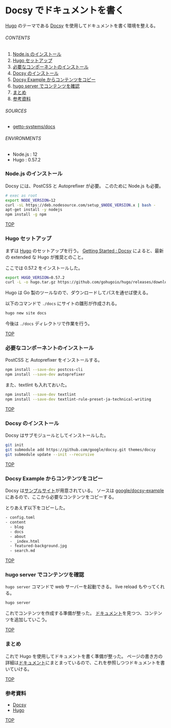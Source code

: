 # Docsy でドキュメントを書く
<a id="top"></a>

[Hugo](https://gohugo.io/) のテーマである [Docsy](https://www.docsy.dev/) を使用してドキュメントを書く環境を整える。

###### CONTENTS

1. [Node.js のインストール](#install-nodejs)
1. [Hugo セットアップ](#setup-hugo)
1. [必要なコンポーネントのインストール](#install-components)
1. [Docsy のインストール](#install-docsy)
1. [Docsy Example からコンテンツをコピー](#copy-example)
1. [hugo server でコンテンツを確認](#hugo-server)
1. [まとめ](#postscript)
1. [参考資料](#reference)

###### SOURCES

- [getto-systems/docs](https://github.com/getto-systems/docs)


###### ENVIRONMENTS

- Node.js : 12
- Hugo : 0.57.2


<a id="install-nodejs"></a>
### Node.js のインストール

Docsy には、PostCSS と Autoprefixer が必要。
このために Node.js も必要。

```bash
# exec as root
export NODE_VERSION=12
curl -sL https://deb.nodesource.com/setup_$NODE_VERSION.x | bash -
apt-get install -y nodejs
npm install -g npm
```


[TOP](#top)
<a id="setup-hugo"></a>
### Hugo セットアップ

まずは [Hugo](https://gohugo.io/) のセットアップを行う。
[Getting Started : Docsy](https://www.docsy.dev/docs/getting-started/) によると、最新の extended な Hugo が推奨とのこと。

ここでは 0.57.2 をインストールした。

```bash
export HUGO_VERSION=0.57.2
curl -L -o hugo.tar.gz https://github.com/gohugoio/hugo/releases/download/v${HUGO_VERSION}/hugo_extended_${HUGO_VERSION}_Linux-64bit.tar.gz
```

Hugo は Go 製のツールなので、ダウンロードしてパスを通せば使える。

以下のコマンドで `./docs` にサイトの雛形が作成される。

```bash
hugo new site docs
```

今後は `./docs` ディレクトリで作業を行う。


[TOP](#top)
<a id="install-components"></a>
### 必要なコンポーネントのインストール

PostCSS と Autoprefixer をインストールする。

```bash
npm install --save-dev postcss-cli
npm install --save-dev autoprefixer
```

また、textlint も入れておいた。

```bash
npm install --save-dev textlint
npm install --save-dev textlint-rule-preset-ja-technical-writing
```


[TOP](#top)
<a id="install-docsy"></a>
### Docsy のインストール

Docsy はサブモジュールとしてインストールした。

```bash
git init
git submodule add https://github.com/google/docsy.git themes/docsy
git submodule update --init --recursive
```


[TOP](#top)
<a id="copy-example"></a>
### Docsy Example からコンテンツをコピー

Docsy は[サンプルサイト](https://example.docsy.dev/)が用意されている。
ソースは [google/docsy-example](https://github.com/google/docsy-example) にあるので、ここから必要なコンテンツをコピーする。

とりあえず以下をコピーした。

```txt
- config.toml
- content
  - blog
  - docs
  - about
  - _index.html
  - featured-background.jpg
  - search.md
```


[TOP](#top)
<a id="hugo-server"></a>
### hugo server でコンテンツを確認

`hugo server` コマンドで web サーバーを起動できる。
live reload もやってくれる。

```bash
hugo server
```

これでコンテンツを作成する準備が整った。
[ドキュメント](https://www.docsy.dev/docs/adding-content/)を見つつ、コンテンツを追加していこう。


[TOP](#top)
<a id="postscript"></a>
### まとめ

これで Hugo を使用してドキュメントを書く準備が整った。
ページの書き方の詳細は[ドキュメント](https://www.docsy.dev/docs/adding-content/)にまとまっているので、これを参照しつつドキュメントを書いていける。


[TOP](#top)
<a id="reference"></a>
### 参考資料

- [Docsy](https://www.docsy.dev/)
- [Hugo](https://gohugo.io/)


[TOP](#top)
